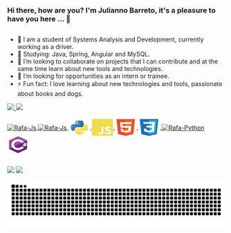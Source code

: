 ### Hi there, how are you? I'm Julianno Barreto, it's a pleasure to have you here ... 🤗
##

- 🔭 I am a student of Systems Analysis and Development, currently working as a driver.
- 🌱 Studying: Java, Spring, Angular and MySQL.
- 👯 I’m looking to collaborate on projects that I can contribute and at the same time learn about new tools and technologies.
- 🤔 I’m looking for opportunities as an intern or trainee.
- ⚡ Fun fact: I love learning about new technologies and tools, passionate about books and dogs.

<div>
  <a href="https://github.com/juliannobarreto">
  <img height="180em" src="https://github-readme-stats.vercel.app/api?username=juliannobarreto&show_icons=false&theme=dark&include_all_commits=true&count_private=true"/>
  <img height="180em" src="https://github-readme-stats.vercel.app/api/top-langs/?username=juliannobarreto&layout=compact&langs_count=7&theme=dark"/>
</div>
  
<div style="display: inline_block"><br>
  <img align="center" alt="Rafa-Js" height="40" width="50" src= "https://cdn.jsdelivr.net/gh/devicons/devicon/icons/java/java-original.svg">
  <img align="center" alt="Rafa-Js" height="40" width="50" src= "https://cdn.jsdelivr.net/gh/devicons/devicon/icons/mysql/mysql-original-wordmark.svg">
  <img align="center" alt="Rafa-Js" height="40" width="50" src= "https://raw.githubusercontent.com/devicons/devicon/master/icons/python/python-original.svg">
  <img align="center" alt="Rafa-Js" height="40" width="50" src= "https://raw.githubusercontent.com/devicons/devicon/master/icons/javascript/javascript-plain.svg">
  <img align="center" alt="Rafa-HTML" height="40" width="50" src= "https://raw.githubusercontent.com/devicons/devicon/master/icons/html5/html5-original.svg">
  <img align="center" alt="Rafa-CSS" height="40" width="50" src= "https://raw.githubusercontent.com/devicons/devicon/master/icons/css3/css3-original.svg">
  <img align="center" alt="Rafa-Python" height="40" width="50" src= "https://cdn.jsdelivr.net/gh/devicons/devicon/icons/dotnetcore/dotnetcore-original.svg">
  <img align="center" alt="Rafa-Csharp" height="40" width="50" src= "https://raw.githubusercontent.com/devicons/devicon/master/icons/csharp/csharp-original.svg">         
</div> 
        
##   
    
<div> 
  <a href="mailto:juliannobarreto@gmail.com"><img src="https://img.shields.io/badge/-Gmail-%23333?style=for-the-badge&logo=gmail&logoColor=red" target="_blank"></a>
  <a href="https://www.linkedin.com/in/juliano-barreto" target="_blank"><img src="https://img.shields.io/badge/-LinkedIn-%230077B5?style=for-the-badge&logo=linkedin&logoColor=white" target="_blank"></a> 
  
 	
  ![Snake animation](https://github.com/juliannobarreto/juliannobarreto/blob/output/github-contribution-grid-snake.svg)
 
</div>
  
 
